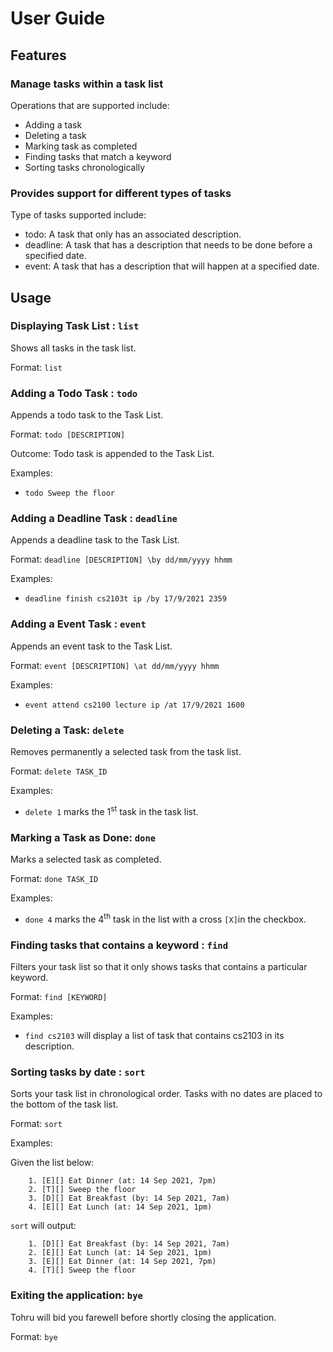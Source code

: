 # User Guide

## Features 

### Manage tasks within a task list
Operations that are supported include:
* Adding a task
* Deleting a task
* Marking task as completed
* Finding tasks that match a keyword
* Sorting tasks chronologically

### Provides support for different types of tasks
Type of tasks supported include:
* todo: 
A task that only has an associated description.
* deadline: A task that has a description that needs 
to be done before a specified date.
* event: A task that has a description that will happen at
a specified date.

## Usage

### Displaying Task List : ```list```

Shows all tasks in the task list.

Format: ```list```

### Adding a Todo Task : ```todo```

Appends a todo task to the Task List.

Format: ```todo [DESCRIPTION]```

Outcome: Todo task is appended to the Task List.

Examples:
* ```todo Sweep the floor```

### Adding a Deadline Task : ```deadline```

Appends a deadline task to the Task List.

Format: ```deadline [DESCRIPTION] \by dd/mm/yyyy hhmm```

Examples:
* ```deadline finish cs2103t ip /by 17/9/2021 2359```

### Adding a Event Task : ```event```

Appends an event task to the Task List.

Format: ```event [DESCRIPTION] \at dd/mm/yyyy hhmm```

Examples:
* ```event attend cs2100 lecture ip /at 17/9/2021 1600```

### Deleting a Task: ```delete```

Removes permanently a selected task from the task list.

Format: ```delete TASK_ID```

Examples:
* ```delete 1``` marks the 1<sup>st</sup> task in the task 
list.

### Marking a Task as Done: ```done```

Marks a selected task as completed.

Format: ```done TASK_ID```

Examples:
* ```done 4``` marks the 4<sup>th</sup> task in the list
  with a cross ```[X]```in the checkbox.

### Finding tasks that contains a keyword : ```find```

Filters your task list so that it only shows tasks that
contains a particular keyword.

Format: ```find [KEYWORD]```

Examples:
* ```find cs2103``` will display a list of task that contains
  cs2103 in its description.

### Sorting tasks by date : ```sort```

Sorts your task list in chronological order. Tasks with no 
dates are placed to the bottom of the task list.

Format: ```sort```

Examples:

Given the list below:
```
    1. [E][] Eat Dinner (at: 14 Sep 2021, 7pm)
    2. [T][] Sweep the floor
    3. [D][] Eat Breakfast (by: 14 Sep 2021, 7am)
    4. [E][] Eat Lunch (at: 14 Sep 2021, 1pm)
```
```sort``` will output:
```
    1. [D][] Eat Breakfast (by: 14 Sep 2021, 7am)
    2. [E][] Eat Lunch (at: 14 Sep 2021, 1pm)
    3. [E][] Eat Dinner (at: 14 Sep 2021, 7pm)
    4. [T][] Sweep the floor
```

### Exiting the application: ```bye```

Tohru will bid you farewell before shortly closing the 
application.

Format: ```bye```




